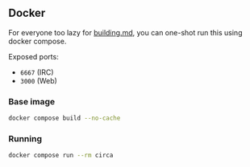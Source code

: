 ## Docker

For everyone too lazy for [building.md](building.md), you can one-shot run 
this using docker compose.

Exposed ports:

- `6667` (IRC)
- `3000` (Web)

### Base image

```bash
docker compose build --no-cache
```

### Running

```bash
docker compose run --rm circa
```